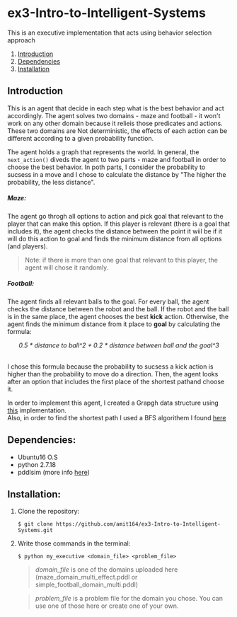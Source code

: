 # ex3-Intro-to-Intelligent-Systems
This is an executive implementation that acts using behavior selection approach

1. [Introduction](#introduction)  
2. [Dependencies](#dependencies)
3. [Installation](#installation)

## Introduction
This is an agent that decide in each step what is the best behavior and act accordingly. The agent solves two domains - maze and football - it won't work on any other domain because it relieis those predicates and actions. 
These two domains are Not deterministic, the effects of each action can be different according to a given probability function.

The agent holds a graph that represents the world. In general, the ``` next_action()``` diveds the agent to two parts - maze and football in order to choose the best behavior. In poth parts, I consider the probability to sucsess in a move and I chose to calculate the distance by "The higher the probability, the less distance".

##### Maze:
The agent go throgh all options to action and pick goal that relevant to the player that can make this option.
If this player is relevant (there is a goal that includes it), the agent checks the distance between the point it wiil be if it will do this action to goal and finds the minimum distance from all options (and players).
> Note: if there is more than one goal that relevant to this player, the agent will chose it randomly.

##### Football:
The agent finds all relevant balls to the goal. For every ball, the agent checks the distance between the robot and the ball. If the robot and the ball is in the same place, the agent chooses the best **kick** action. Otherwise, the agent finds the minimum distance from it place to **goal** by calculating the formula: 

<div align="center"> <em> 0.5 * distance to ball^2 + 0.2 * distance between ball and the goal^3 </em> </div><br/>

I chose this formula because the probability to sucsess a kick action is higher than the probability to move do a direction. 
Then, the agent looks after an option that includes the first place of the shortest pathand choose it.

In order to implement this agent, I created a Grapgh data structure using [this](https://www.geeksforgeeks.org/generate-graph-using-dictionary-python/) implementation.  
Also, in order to find the shortest path I used a BFS algorithem I found [here](https://www.geeksforgeeks.org/shortest-path-unweighted-graph/)

## Dependencies:
* Ubuntu16 O.S
* python 2.7.18
* pddlsim (more info [here](https://bitbucket.org/galk-opensource/executionsimulation/src/master/))

## Installation:
1. Clone the repository:  
    ```
    $ git clone https://github.com/amit164/ex3-Intro-to-Intelligent-Systems.git
    ```
2. Write those commands in the terminal:
    ```
    $ python my_executive <domain_file> <problem_file>
    ```
    > _domain_file_ is one of the domains uploaded here (maze_domain_multi_effect.pddl or simple_football_domain_multi.pddl)
 
    > _problem_file_ is a problem file for the domain you chose. You can use one of those here or create one of your own.
